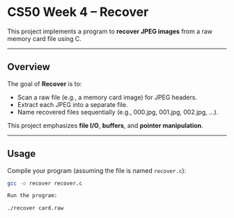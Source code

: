 # CS50 Week 4 – Recover

This project implements a program to **recover JPEG images** from a raw memory card file using C.

---

## Overview
The goal of **Recover** is to:

- Scan a raw file (e.g., a memory card image) for JPEG headers.
- Extract each JPEG into a separate file.
- Name recovered files sequentially (e.g., 000.jpg, 001.jpg, 002.jpg, …).

This project emphasizes **file I/O**, **buffers**, and **pointer manipulation**.

---

## Usage

Compile your program (assuming the file is named `recover.c`):

```bash
gcc -o recover recover.c

Run the program:

./recover card.raw